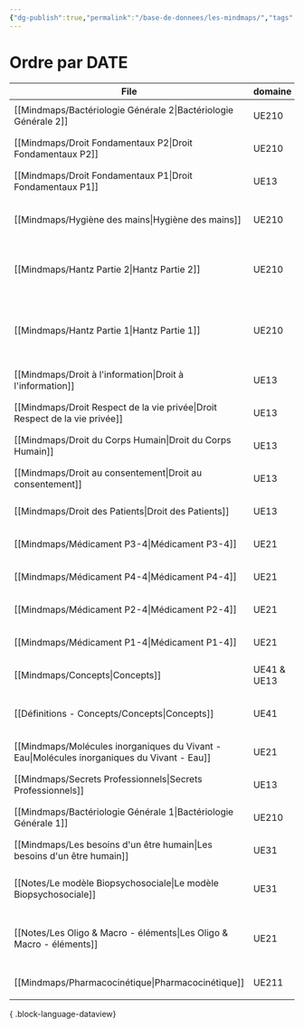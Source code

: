 ```yaml
---
{"dg-publish":true,"permalink":"/base-de-donnees/les-mindmaps/","tags":["dataview"],"noteIcon":""}
---
```


# Ordre par DATE
| File                                                                                           | domaine     | tags                                                                     | date               |
| ---------------------------------------------------------------------------------------------- | ----------- | ------------------------------------------------------------------------ | ------------------ |
| [[Mindmaps/Bactériologie Générale 2\|Bactériologie Générale 2]]                             | UE210       | <ul><li>mindmaps</li></ul>                                               | September 18, 2023 |
| [[Mindmaps/Droit Fondamentaux P2\|Droit Fondamentaux P2]]                                   | UE210       | <ul><li>mindmaps</li></ul>                                               | August 08, 2024    |
| [[Mindmaps/Droit Fondamentaux P1\|Droit Fondamentaux P1]]                                   | UE13        | <ul><li>mindmaps</li></ul>                                               | September 08, 2024 |
| [[Mindmaps/Hygiène des mains\|Hygiène des mains]]                                           | UE210       | <ul><li>#mindmaps</li><li>#UE210</li></ul>                               | September 09, 2024 |
| [[Mindmaps/Hantz Partie 2\|Hantz Partie 2]]                                                 | UE210       | <ul><li>UE210</li><li>cours</li><li>mindmaps</li></ul>                   | September 09, 2024 |
| [[Mindmaps/Hantz Partie 1\|Hantz Partie 1]]                                                 | UE210       | <ul><li>#mindmaps</li><li>cours</li><li>matière</li><li>#UE210</li></ul> | September 09, 2024 |
| [[Mindmaps/Droit à l'information\|Droit à l'information]]                                   | UE13        | <ul><li>mindmaps</li></ul>                                               | September 11, 2024 |
| [[Mindmaps/Droit Respect de la vie privée\|Droit Respect de la vie privée]]                 | UE13        | <ul><li>#mindmaps</li></ul>                                              | September 11, 2024 |
| [[Mindmaps/Droit du Corps Humain\|Droit du Corps Humain]]                                   | UE13        | <ul><li>#mindmaps</li></ul>                                              | September 11, 2024 |
| [[Mindmaps/Droit au consentement\|Droit au consentement]]                                   | UE13        | <ul><li>mindmaps</li></ul>                                               | September 11, 2024 |
| [[Mindmaps/Droit des Patients\|Droit des Patients]]                                         | UE13        | <ul><li>mindmaps</li></ul>                                               | September 11, 2024 |
| [[Mindmaps/Médicament P3-4\|Médicament P3-4]]                                               | UE21        | <ul><li>mindmaps</li></ul>                                               | September 12, 2024 |
| [[Mindmaps/Médicament P4-4\|Médicament P4-4]]                                               | UE21        | <ul><li>mindmaps</li></ul>                                               | September 12, 2024 |
| [[Mindmaps/Médicament P2-4\|Médicament P2-4]]                                               | UE21        | <ul><li>mindmaps</li></ul>                                               | September 12, 2024 |
| [[Mindmaps/Médicament P1-4\|Médicament P1-4]]                                               | UE21        | <ul><li>mindmaps</li></ul>                                               | September 12, 2024 |
| [[Mindmaps/Concepts\|Concepts]]                                                             | UE41 & UE13 | <ul><li>mindmaps</li></ul>                                               | September 12, 2024 |
| [[Définitions - Concepts/Concepts\|Concepts]]                                               | UE41        | <ul><li>#mindmaps</li><li>#concept</li></ul>                             | September 12, 2024 |
| [[Mindmaps/Molécules inorganiques du Vivant - Eau\|Molécules inorganiques du Vivant - Eau]] | UE21        | <ul><li>#mindmaps</li></ul>                                              | September 16, 2024 |
| [[Mindmaps/Secrets Professionnels\|Secrets Professionnels]]                                 | UE13        | <ul><li>mindmaps</li></ul>                                               | September 17, 2024 |
| [[Mindmaps/Bactériologie Générale 1\|Bactériologie Générale 1]]                             | UE210       | <ul><li>mindmaps</li></ul>                                               | September 18, 2024 |
| [[Mindmaps/Les besoins d'un être humain\|Les besoins d'un être humain]]                     | UE31        | <ul><li>mindmaps</li></ul>                                               | September 20, 2024 |
| [[Notes/Le modèle Biopsychosociale\|Le modèle Biopsychosociale]]                            | UE31        | <ul><li>mindmaps</li><li>modèle</li></ul>                                | September 26, 2024 |
| [[Notes/Les Oligo & Macro - éléments\|Les Oligo & Macro - éléments]]                        | UE21        | <ul><li>cours</li><li>UE21</li><li>mindmaps</li></ul>                    | September 26, 2024 |
| [[Mindmaps/Pharmacocinétique\|Pharmacocinétique]]                                           | UE211       | <ul><li>mindmaps</li></ul>                                               | September 28, 2024 |

{ .block-language-dataview}

